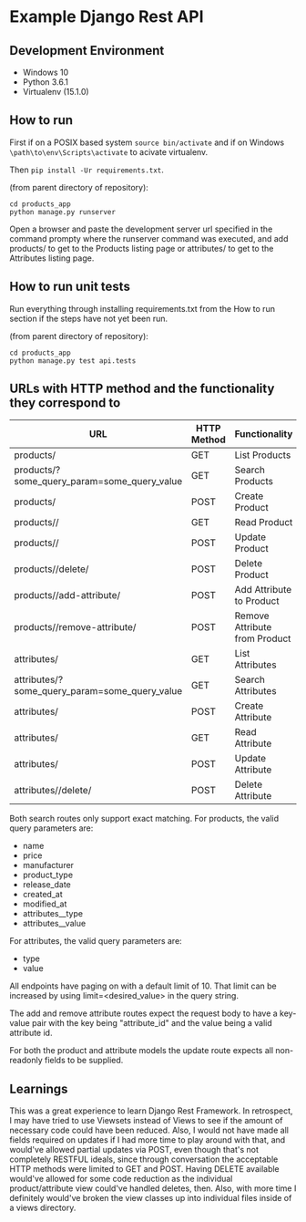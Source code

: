 # Example Django Rest API

## Development Environment
* Windows 10
* Python 3.6.1
* Virtualenv (15.1.0)

## How to run
First if on a POSIX based system `source bin/activate` and if on Windows `\path\to\env\Scripts\activate` to acivate virtualenv.

Then `pip install -Ur requirements.txt`.

(from parent directory of repository):
```
cd products_app
python manage.py runserver
```

Open a browser and paste the development server url specified in the command prompty where the runserver command was executed, and add products/ to get to the Products listing page or attributes/ to get to the Attributes listing page.

## How to run unit tests 
Run everything through installing requirements.txt from the How to run section if the steps have not yet been run.

(from parent directory of repository):
```
cd products_app
python manage.py test api.tests
```

## URLs with HTTP method and the functionality they correspond to

| URL | HTTP Method | Functionality |
| --- | --- | --- |
| products/ | GET | List Products |
| products/?some_query_param=some_query_value | GET | Search Products |
| products/ | POST | Create Product |
| products/<id>/ | GET | Read Product |
| products/<id>/ | POST | Update Product |
| products/<id>/delete/ | POST | Delete Product | 
| products/<pid>/add-attribute/ | POST | Add Attribute to Product |
| products/<pid>/remove-attribute/ | POST | Remove Attribute from Product |
| attributes/ | GET | List Attributes |
| attributes/?some_query_param=some_query_value | GET | Search Attributes |
| attributes/ | POST | Create Attribute |
| attributes/<id> | GET | Read Attribute |
| attributes/<id> | POST | Update Attribute |
| attributes/<id>/delete/ | POST | Delete Attribute |

Both search routes only support exact matching. For products, the valid query parameters are:
* name
* price
* manufacturer
* product_type
* release_date
* created_at
* modified_at
* attributes__type
* attributes__value

For attributes, the valid query parameters are:
* type
* value

All endpoints have paging on with a default limit of 10. That limit can be increased by using limit=<desired_value> in the query string.

The add and remove attribute routes expect the request body to have a key-value pair with the key being "attribute_id" and the value being a valid attribute id.

For both the product and attribute models the update route expects all non-readonly fields to be supplied.

## Learnings
This was a great experience to learn Django Rest Framework. In retrospect, I may have tried to use Viewsets instead of Views to see if the amount of necessary code could have been reduced. Also, I would not have made all fields required on updates if I had more time to play around with that, and would've allowed partial updates via POST, even though that's not completely RESTFUL ideals, since through conversation the acceptable HTTP methods were limited to GET and POST. Having DELETE available would've allowed for some code reduction as the individual product/attribute view could've handled deletes, then. Also, with more time I definitely would've broken the view classes up into individual files inside of a views directory.
